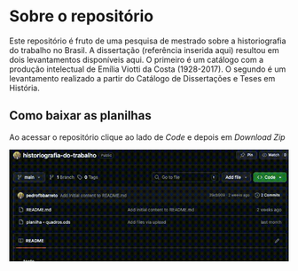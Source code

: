 # Sobre o repositório

Este repositório é fruto de uma pesquisa de mestrado sobre a historiografia do trabalho no Brasil. A dissertação (referência inserida aqui) resultou em dois levantamentos disponíveis aqui. O primeiro é um catálogo com a produção intelectual de Emília Viotti da Costa (1928-2017). O segundo é um levantamento realizado a partir do Catálogo de Dissertações e Teses em História.

## Como baixar as planilhas

Ao acessar o repositório clique ao lado de *Code* e depois em *Download Zip*

![tutorial](tutorial.gif)
